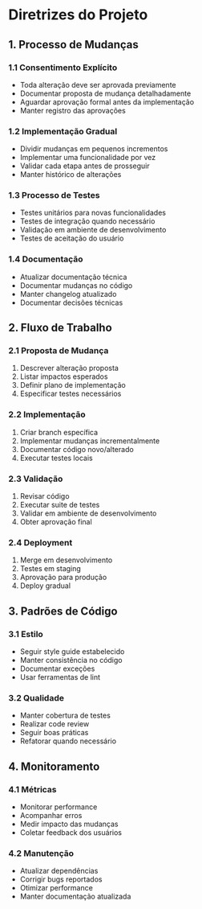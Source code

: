 # Diretrizes do Projeto

## 1. Processo de Mudanças

### 1.1 Consentimento Explícito
- Toda alteração deve ser aprovada previamente
- Documentar proposta de mudança detalhadamente
- Aguardar aprovação formal antes da implementação
- Manter registro das aprovações

### 1.2 Implementação Gradual
- Dividir mudanças em pequenos incrementos
- Implementar uma funcionalidade por vez
- Validar cada etapa antes de prosseguir
- Manter histórico de alterações

### 1.3 Processo de Testes
- Testes unitários para novas funcionalidades
- Testes de integração quando necessário
- Validação em ambiente de desenvolvimento
- Testes de aceitação do usuário

### 1.4 Documentação
- Atualizar documentação técnica
- Documentar mudanças no código
- Manter changelog atualizado
- Documentar decisões técnicas

## 2. Fluxo de Trabalho

### 2.1 Proposta de Mudança
1. Descrever alteração proposta
2. Listar impactos esperados
3. Definir plano de implementação
4. Especificar testes necessários

### 2.2 Implementação
1. Criar branch específica
2. Implementar mudanças incrementalmente
3. Documentar código novo/alterado
4. Executar testes locais

### 2.3 Validação
1. Revisar código
2. Executar suite de testes
3. Validar em ambiente de desenvolvimento
4. Obter aprovação final

### 2.4 Deployment
1. Merge em desenvolvimento
2. Testes em staging
3. Aprovação para produção
4. Deploy gradual

## 3. Padrões de Código

### 3.1 Estilo
- Seguir style guide estabelecido
- Manter consistência no código
- Documentar exceções
- Usar ferramentas de lint

### 3.2 Qualidade
- Manter cobertura de testes
- Realizar code review
- Seguir boas práticas
- Refatorar quando necessário

## 4. Monitoramento

### 4.1 Métricas
- Monitorar performance
- Acompanhar erros
- Medir impacto das mudanças
- Coletar feedback dos usuários

### 4.2 Manutenção
- Atualizar dependências
- Corrigir bugs reportados
- Otimizar performance
- Manter documentação atualizada